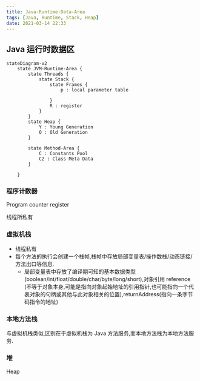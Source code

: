 ```yaml
---
title: Java-Runtime-Data-Area
tags: [Java, Runtime, Stack, Heap]
date: 2021-03-14 22:33
---
```


## Java 运行时数据区

```mermaid
stateDiagram-v2
    state JVM-Runtime-Area {
        state Threads {
            state Stack {
                state Frames {
                    p : local parameter table
                    
                }
                R : register
            }
        }
        state Heap {
            Y : Young Generation
            O : Old Generation 
        }

        state Method-Area {
            C : Constants Pool
            C2 : Class Meta Data
        }
       
    }
```

### 程序计数器

Program counter register

线程所私有

### 虚拟机栈

- 线程私有
- 每个方法的执行会创建一个栈帧,栈帧中存放局部变量表/操作数栈/动态链接/方法出口等信息.
    - 局部变量表中存放了编译期可知的基本数据类型(boolean/int/float/double/char/byte/long/short),对象引用 reference (不等于对象本身,可能是指向对象起始地址的引用指针,也可能指向一个代表对象的句柄或其他与此对象相关的位置),returnAddress(指向一条字节码指令的地址)

### 本地方法栈

与虚拟机栈类似,区别在于虚拟机栈为 Java 方法服务,而本地方法栈为本地方法服务.

### 堆

Heap


